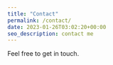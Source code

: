 ```yaml
---
title: "Contact"
permalink: /contact/
date: 2023-01-26T03:02:20+00:00
seo_description: contact me 
---
```


Feel free to get in touch.
